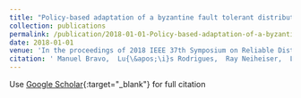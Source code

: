 ```yaml
---
title: "Policy-based adaptation of a byzantine fault tolerant distributed graph database"
collection: publications
permalink: /publication/2018-01-01-Policy-based-adaptation-of-a-byzantine-fault-tolerant-distributed-graph-database
date: 2018-01-01
venue: 'In the proceedings of 2018 IEEE 37th Symposium on Reliable Distributed Systems (SRDS)'
citation: ' Manuel Bravo,  Lu{\&apos;\i}s Rodrigues,  Ray Neiheiser,  Luciana Rech, &quot;Policy-based adaptation of a byzantine fault tolerant distributed graph database.&quot; In the proceedings of 2018 IEEE 37th Symposium on Reliable Distributed Systems (SRDS), 2018.'
---
```

Use [Google Scholar](https://scholar.google.com/scholar?q=Policy+based+adaptation+of+a+byzantine+fault+tolerant+distributed+graph+database){:target="_blank"} for full citation